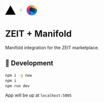 <img src="./docs/logo.png" width="103"/>

# ZEIT + Manifold

Manifold integration for the ZEIT marketplace.

## 🔨 Development

```bash
npm i -g now
npm i
npm run dev
```

App will be up at `localhost:5005`
